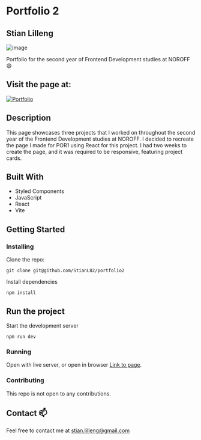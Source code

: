 # Portfolio 2

## Stian Lilleng

![image](/images/readme/screencapture-portfolio2-stianl.png)

Portfolio for the second year of Frontend Development studies at NOROFF 😄

## Visit the page at:

[![Portfolio](/images/logo.png)](https://portfolio2-stianl.netlify.app/)

## Description

This page showcases three projects that I worked on throughout the second year of the Frontend Development studies at NOROFF. I decided to recreate the page I made for POR1 using React for this project. I had two weeks to create the page, and it was required to be responsive, featuring project cards.

## Built With

- Styled Components
- JavaScript
- React
- Vite

## Getting Started

### Installing

Clone the repo:

```
git clone git@github.com/StianL82/portfolio2
```

Install dependencies

```
npm install
```

## Run the project

Start the development server

```
npm run dev
```

### Running

Open with live server, or open in browser [Link to page](https://portfolio2-stianl.netlify.app/).

### Contributing

This repo is not open to any contributions.

## Contact 📫

Feel free to contact me at stian.lilleng@gmail.com
